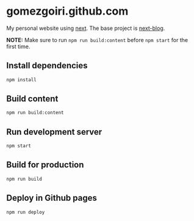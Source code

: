 # gomezgoiri.github.com

My personal website using [next](https://github.com/zeit/next.js/).
The base project is [next-blog](https://github.com/tscanlin/next-blog).

**NOTE:** Make sure to run `npm run build:content` before `npm start` for the first time.

## Install dependencies

```sh
npm install
```

## Build content

```sh
npm run build:content
```

## Run development server

```sh
npm start
```

## Build for production

```sh
npm run build
```

## Deploy in Github pages

```sh
npm run deploy
```
